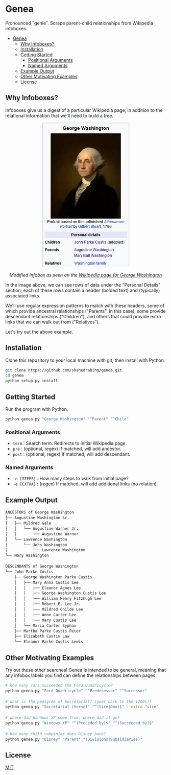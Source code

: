 # Genea

Pronounced "genie". Scrape parent-child relationships from Wikipedia infoboxes.

- [Genea](#genea)
  - [Why Infoboxes?](#why-infoboxes)
  - [Installation](#installation)
  - [Getting Started](#getting-started)
    - [Positional Arguments](#positional-arguments)
    - [Named Arguments](#named-arguments)
  - [Example Output](#example-output)
  - [Other Motivating Examples](#other-motivating-examples)
  - [License](#license)

## Why Infoboxes?

Infoboxes give us a digest of a particular Wikipedia page, in addition to the
relational information that we'll need to build a tree. 

<p align="center">
    <img src="docs/infobox_washington.png" alt="infobox_washington.png" />
</p>
<p align="center">
    <i>
        Modified infobox as seen on the
        <a href="https://en.wikipedia.org/wiki/George_Washington">
            Wikipedia page for George Washington
        </a>
    </i>
</p>

In the image above, we can see rows of data under the "Personal Details"
section; each of these rows contain a header (bolded text) and (typically)
associated links.

We'll use regular expression patterns to match with these headers, some of
which provide ancestral relationships ("Parents", in this case), some provide
descendant relationships ("Children"), and others that could provide extra
links that we can walk out from ("Relatives").

Let's try out the above example.

## Installation

Clone this repository to your local machine with git, then install with Python.

```bash
git clone https://github.com/shanedrabing/genea.git
cd genea
python setup.py install
```

## Getting Started

Run the program with Python.

```bash
python genea.py "George Washington" "^Parent" "^Child"
```

### Positional Arguments

- `term` : Search term. Redirects to initial Wikipedia page.
- `pre` : (optional, regex) If matched, will add ancestor.
- `post` : (optional, regex) If matched, will add descendant.

### Named Arguments

- `-n [STEPS]` : How many steps to walk from initial page?
- `-e [EXTRA]` : (regex) If matched, will add additional links (no relation).

## Example Output

```txt
ANCESTORS of George Washington
├── Augustine Washington Sr.  
│   ├── Mildred Gale
│   │   └── Augustine Warner Jr.
│   │       └── Augustine Warner
│   └── Lawrence Washington
│       └── John Washington
│           └── Lawrence Washington
└── Mary Washington

DESCENDANTS of George Washington
└── John Parke Custis
    ├── George Washington Parke Custis
    │   ├── Mary Anna Custis Lee
    │   │   ├── Eleanor Agnes Lee
    │   │   ├── George Washington Custis Lee
    │   │   ├── William Henry Fitzhugh Lee
    │   │   ├── Robert E. Lee Jr.
    │   │   ├── Mildred Childe Lee
    │   │   ├── Anne Carter Lee
    │   │   └── Mary Custis Lee
    │   └── Maria Carter Syphax
    ├── Martha Parke Custis Peter
    ├── Elizabeth Custis Law
    └── Eleanor Parke Custis Lewis
```

## Other Motivating Examples

Try out these other searches! Genea is intended to be general, meaning that any
infobox labels you find can define the relationships between pages.

```bash
# how many cars succeeded the Ford Quadricycle?
python genea.py "Ford Quadricycle" "^Predecessor" "^Successor"

# what is the pedigree of Secretariat? (goes back to the 1700s!)
python genea.py "Secretariat (horse)" "^(Sire|Dam)$" --extra "sire"

# where did Windows XP come from, where did it go?
python genea.py "Windows XP" "^(Preceded by)$" "^(Succeeded by)$"

# how many child companies does Disney have?
python genea.py "Disney" "Parent" "(Divisions|Subsidiaries)"
```

## License

[MIT](https://choosealicense.com/licenses/mit/)
